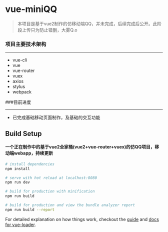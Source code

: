 # vue-miniQQ

>  本项目是基于vue2制作的仿移动端QQ，并未完成，后续完成后公开。此阶段上传只为防止错删，大雾Q.o



### 项目主要技术架构
***
*  vue-cli
*  vue
*  vue-router
*  vuex
*  axios
*  stylus
*  webpack




###目前进度
***
* 已完成基础移动页面制作，及基础的交互功能


## Build Setup

#### 一个正在制作中的基于vue2全家桶(vue2+vue-router+vuex)的仿QQ项目，移动端webapp，持续更新

``` bash
# install dependencies
npm install

# serve with hot reload at localhost:8080
npm run dev

# build for production with minification
npm run build

# build for production and view the bundle analyzer report
npm run build --report
```

For detailed explanation on how things work, checkout the [guide](http://vuejs-templates.github.io/webpack/) and [docs for vue-loader](http://vuejs.github.io/vue-loader).
